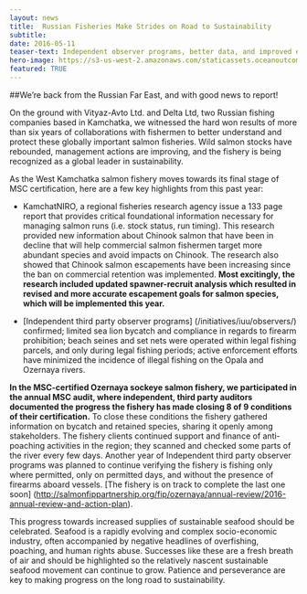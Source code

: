 ```yaml
---
layout: news
title:  Russian Fisheries Make Strides on Road to Sustainability
subtitle:
date: 2016-05-11
teaser-text: Independent observer programs, better data, and improved escapement management lead to increased Chinook salmon populations and more sustainable fisheries in Kamchatka.
hero-image: https://s3-us-west-2.amazonaws.com/staticassets.oceanoutcomes.org/news+and+analysis/hero+images/russian-fisheries-make-strides-hero.jpg
featured: TRUE
---
```

##We’re back from the Russian Far East, and with good news to report!

On the ground with Vityaz-Avto Ltd. and Delta Ltd, two Russian fishing companies based in Kamchatka, we witnessed the hard won results
of more than six years of collaborations with fishermen to better understand and protect these globally important salmon fisheries.
Wild salmon stocks have rebounded, management actions are improving, and the fishery is being recognized as a global leader in
sustainability. 

As the West Kamchatka salmon fishery moves towards its final stage of MSC certification, here are a few key highlights from this past year:
 
* KamchatNIRO, a regional fisheries research agency issue a 133 page report that provides critical foundational information necessary for managing salmon runs (i.e. stock status, run timing). This research provided new information about Chinook salmon that have been in decline that will help commercial salmon fishermen target more abundant species and avoid impacts on Chinook. The research also showed that Chinook salmon escapements have been increasing since the ban on commercial retention was implemented. **Most excitingly, the research included updated spawner-recruit analysis which resulted in revised and more accurate escapement goals for salmon species, which will be implemented this year.**
 
* [Independent third party observer programs] (/initiatives/iuu/observers/) confirmed; limited sea lion bycatch and compliance in regards to firearm prohibition; beach seines and set nets were operated within legal fishing parcels, and only during legal fishing periods; active enforcement efforts have minimized the incidence of illegal fishing on the Opala and Ozernaya rivers.

**In the MSC-certified Ozernaya sockeye salmon fishery, we participated in the annual MSC audit, where independent, third party auditors documented the progress the fishery has made closing 8 of 9 conditions of their certification.** To close these conditions the fishery gathered information on bycatch and retained species, sharing it openly among stakeholders. The fishery clients continued support and finance of anti-poaching activities in the region; they scanned and checked some parts of the river every few days. Another year of Independent third party observer programs was planned to continue verifying the fishery is fishing only where permitted, only on permitted days, and without the presence of firearms aboard vessels. [The fishery is on track to complete the last one soon] (http://salmonfippartnership.org/fip/ozernaya/annual-review/2016-annual-review-and-action-plan).

This progress towards increased supplies of sustainable seafood should be celebrated. Seafood is a rapidly evolving and complex socio-economic industry, often accompanied by negative headlines of overfishing, poaching, and human rights abuse. Successes like these are a fresh breath of air and should be highlighted so the relatively nascent sustainable seafood movement can continue to grow. Patience and perseverance are key to making progress on the long road to sustainability.

